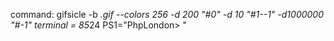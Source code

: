 command: gifsicle -b *.gif --colors 256 -d 200 "#0" -d 10 "#1--1" -d1000000 "#-1"
terminal = 85*24
PS1="PhpLondon> "